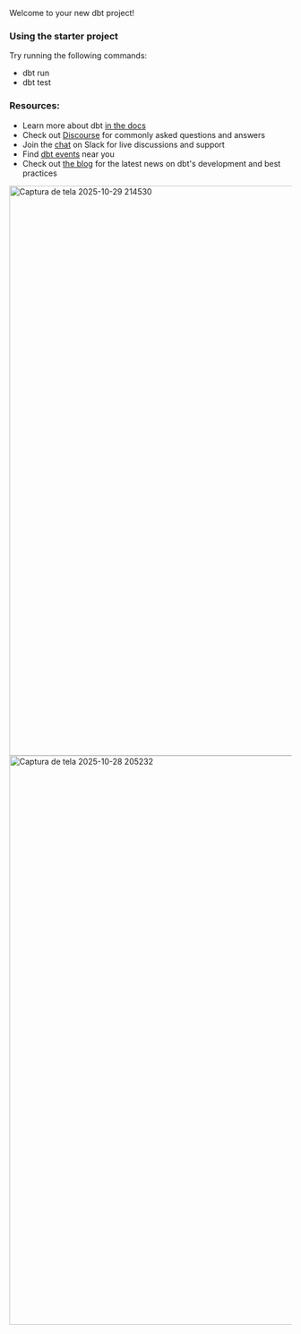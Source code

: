 Welcome to your new dbt project!

### Using the starter project

Try running the following commands:
- dbt run
- dbt test


### Resources:
- Learn more about dbt [in the docs](https://docs.getdbt.com/docs/introduction)
- Check out [Discourse](https://discourse.getdbt.com/) for commonly asked questions and answers
- Join the [chat](https://community.getdbt.com/) on Slack for live discussions and support
- Find [dbt events](https://events.getdbt.com) near you
- Check out [the blog](https://blog.getdbt.com/) for the latest news on dbt's development and best practices

<img width="1916" height="1017" alt="Captura de tela 2025-10-29 214530" src="https://github.com/user-attachments/assets/fe726b59-b79e-48f3-b7aa-fcbd53d2e6e2" />

<img width="1917" height="1016" alt="Captura de tela 2025-10-28 205232" src="https://github.com/user-attachments/assets/1a5e0322-6ed3-4af8-a6fb-9ae0d20b34af" />
